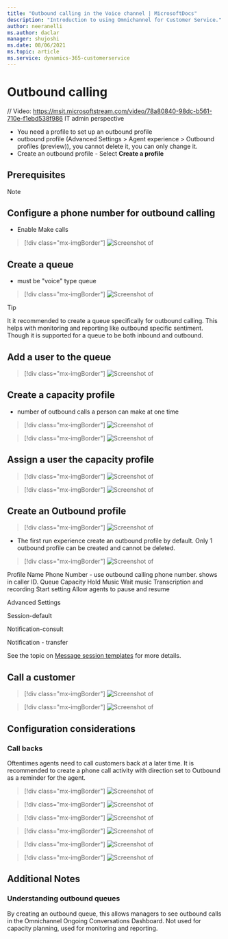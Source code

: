 ```yaml
---
title: "Outbound calling in the Voice channel | MicrosoftDocs"
description: "Introduction to using Omnichannel for Customer Service."
author: neeranelli
ms.author: daclar
manager: shujoshi
ms.date: 08/06/2021
ms.topic: article
ms.service: dynamics-365-customerservice
---
```



# Outbound calling

// Video: https://msit.microsoftstream.com/video/78a80840-98dc-b561-710e-f1ebd538f986
IT admin perspective

- You need a profile to set up an outbound profile
- outbound profile (Advanced Settings > Agent experience > Outbound profiles (preview)), you cannot delete it, you can only change it.
- Create an outbound profile - Select **Create a profile**

## Prerequisites
> [!Note]
>





## Configure a phone number for outbound calling

- Enable Make calls


> [!div class="mx-imgBorder"]
> ![Screenshot of ](./media/voice-channel-outbound-phone-number.png)



## Create a queue

- must be "voice" type queue


> [!div class="mx-imgBorder"]
> ![Screenshot of ](./media/voice-channel-outbound-queue.png)

>[!TIP] 
> It it recommended to create a queue specifically for outbound calling. This helps with monitoring and reporting like outbound specific sentiment. Though it is supported for a queue to be both inbound and outbound. 

## Add a user to the queue

> [!div class="mx-imgBorder"]
> ![Screenshot of ](./media/voice-channel-outbound-queue-add-user.png)

## Create a capacity profile 
- number of outbound calls a person can make at one time

> [!div class="mx-imgBorder"]
> ![Screenshot of ](./media/voice-channel-outbound-capacity-profile-nav.png)


> [!div class="mx-imgBorder"]
> ![Screenshot of ](./media/voice-channel-outbound-capacity-profile.png)

## Assign a user the capacity profile 


> [!div class="mx-imgBorder"]
> ![Screenshot of ](./media/voice-channel-outbound-capacity-profile-add-user-nav.png)


> [!div class="mx-imgBorder"]
> ![Screenshot of ](./media/voice-channel-outbound-capacity-profile-add-user.png)

## Create an Outbound profile


> [!div class="mx-imgBorder"]
> ![Screenshot of ](./media/voice-channel-outbound-profile-nav.png)


- The first run experience create an outbound profile by default. Only 1 outbound profile can be created and cannot be deleted. 


> [!div class="mx-imgBorder"]
> ![Screenshot of ](./media/voice-channel-outbound-profile.png)


Profile Name
Phone Number - use outbound calling phone number. shows in caller ID.
Queue
Capacity
Hold Music
Wait music
Transcription and recording
Start setting
Allow agents to pause and resume

Advanced Settings



Session-default

Notification-consult

Notification - transfer

See the topic on [Message session templates](https://docs.microsoft.com/dynamics365/app-profile-manager/session-templates) for more details.

## Call a customer


> [!div class="mx-imgBorder"]
> ![Screenshot of ](./media/voice-channel-outbound-call.png)


> [!div class="mx-imgBorder"]
> ![Screenshot of ](./media/voice-channel-outbound-call2.png)



## Configuration considerations

### Call backs

Oftentimes agents need to call customers back at a later time. It is recommended to create a phone call activity with direction set to Outbound as a reminder for the agent. 


> [!div class="mx-imgBorder"]
> ![Screenshot of ](./media/voice-channel-outbound-callback1.png)


> [!div class="mx-imgBorder"]
> ![Screenshot of ](./media/voice-channel-outbound-callback2.png)


> [!div class="mx-imgBorder"]
> ![Screenshot of ](./media/voice-channel-outbound-callback3.png)


> [!div class="mx-imgBorder"]
> ![Screenshot of ](./media/voice-channel-outbound-callback4.png)


> [!div class="mx-imgBorder"]
> ![Screenshot of ](./media/voice-channel-outbound-callback5.png)


> [!div class="mx-imgBorder"]
> ![Screenshot of ](./media/voice-channel-outbound-callback6.png)


## Additional Notes

### Understanding outbound queues

By creating an outbound queue, this allows managers to see outbound calls in the Omnichannel Ongoing Conversations Dashboard. Not used for capacity planning, used for monitoring and reporting. 